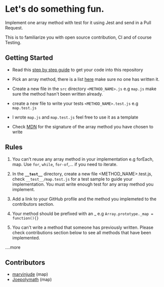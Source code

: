 # Let's do something fun.

Implement one array method with test for it using Jest and send in a Pull Request.

This is to familiarize you with open source contribution, CI and of course Testing.

## Getting Started

- Read this [step by step guide](https://link.medium.com/7AjLJHdO02) to get your code into this repository

- Pick an array method, there is a list [here](https://javascript.info/array-methods) make sure no one has written it.

- Create a new file in the `src` directory `<METHOD_NAME>.js` e.g `map.js` make sure the method hasn't been written already.

- create a new file to write your tests `<METHOD_NAME>.test.js` e.g `map.test.js`

- I wrote `map.js` and `map.test.js` feel free to use it as a template

- Check [MDN](https://developer.mozilla.org/en-US/docs/Web/JavaScript) for the signature of the array method you have chosen to write

## Rules

1. You can’t reuse any array method in your implementation e.g forEach, map. Use `for`, `while`, `for-of`,... if you need to iterate.

2. In the **`__test__`** directory, create a new file <METHOD_NAME>.test.js, check `__test__/map.test.js` for a test sample to guide your implementation. You must write enough test for any array method you implement.

3. Add a link to your GitHub profile and the method you implemeted to the contributors section.

4. Your method should be prefixed with an \_ e.g
   `Array.prototype._map = function(){}`

5. You can't write a method that someone has previously written. Please check contributions section below to see all methods that have been implemented.

....more

## Contributors

- [marvinjude](https://github.com/marvinjude) (map)
- [Joepolymath](https://github.com/Joepolymath) (map)
